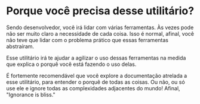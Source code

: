 # Porque você precisa desse utilitário?

Sendo desenvolvedor, você irá lidar com várias ferramentas. Às vezes pode não ser muito claro a necessidade de cada coisa. Isso é normal, afinal, você não teve que lidar com o problema prático que essas ferramentas abstraíram.

Esse utilitário irá te ajudar a agilizar o uso dessas ferramentas na medida que explica o porquê você está fazendo o uso delas.

É fortemente recomendável que você explore a documentação atrelada a esse utilitário, para entender o porquê de todas as coisas. Ou não, ou só use ele e ignore todas as complexidades adjacentes do mundo! Afinal, "Ignorance is bliss."

&nbsp;&nbsp;&nbsp;